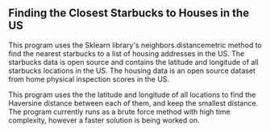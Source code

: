 ## Finding the Closest Starbucks to Houses in the US

This program uses the Sklearn library's neighbors.distancemetric method to find the nearest starbucks to a list of housing addresses in the US.
The starbucks data is open source and contains the latitude and longitude of all starbucks locations in the US.
The housing data is an open source dataset from home physical inspection scores in the US.

This program uses the the latitude and longitude of all locations to find the Haversine distance between each of them, and keep the smallest distance.
The program currently runs as a brute force method with high time complexity, however a faster solution is being worked on.

